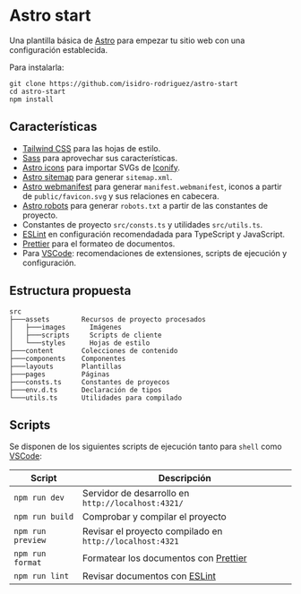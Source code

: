 # Astro start

Una plantilla básica de [Astro](https://astro.build/) para empezar tu sitio web con una configuración establecida.

Para instalarla:

```shell
git clone https://github.com/isidro-rodriguez/astro-start
cd astro-start
npm install
```

## Características

- [Tailwind CSS](https://tailwindcss.com/) para las hojas de estilo.
- [Sass](https://sass-lang.com/) para aprovechar sus características.
- [Astro icons](https://www.astroicon.dev/) para importar SVGs de [Iconify](https://iconify.design/).
- [Astro sitemap](https://docs.astro.build/en/guides/integrations-guide/sitemap/) para generar `sitemap.xml`.
- [Astro webmanifest](https://github.com/alextim/astro-lib/tree/main/packages/astro-webmanifest#readme) para generar `manifest.webmanifest`, iconos a partir de `public/favicon.svg` y sus relaciones en cabecera.
- [Astro robots](https://github.com/alextim/astro-lib/tree/main/packages/astro-robots-txt#readme) para generar `robots.txt` a partir de las constantes de proyecto.
- Constantes de proyecto `src/consts.ts` y utilidades `src/utils.ts`.
- [ESLint](https://eslint.org/) en configuración recomendadada para TypeScript y JavaScript.
- [Prettier](https://prettier.io/) para el formateo de documentos.
- Para [VSCode](https://code.visualstudio.com/): recomendaciones de extensiones, scripts de ejecución y configuración.

## Estructura propuesta

```text
src
├───assets        Recursos de proyecto procesados
│   ├───images      Imágenes
│   ├───scripts     Scripts de cliente
│   └───styles      Hojas de estilo
├───content       Colecciones de contenido
├───components    Componentes
├───layouts       Plantillas
├───pages         Páginas
├───consts.ts     Constantes de proyecos
├───env.d.ts      Declaración de tipos
└───utils.ts      Utilidades para compilado
```

## Scripts

Se disponen de los siguientes scripts de ejecución tanto para `shell` como [VSCode](https://code.visualstudio.com/):

| Script | Descripción |
|--------|-------------|
| `npm run dev` | Servidor de desarrollo en `http://localhost:4321/` |
| `npm run build` | Comprobar y compilar el proyecto |
| `npm run preview` | Revisar el proyecto compilado en `http://localhost:4321` |
| `npm run format` | Formatear los documentos con [Prettier](https://prettier.io/) |
| `npm run lint` | Revisar documentos con [ESLint](https://eslint.org/) |

